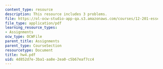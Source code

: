 ```yaml
---
content_type: resource
description: This resource includes 3 problems.
file: https://ol-ocw-studio-app-qa.s3.amazonaws.com/courses/12-201-essentials-of-geophysics-fall-2004/4d852d7e3ba1aa8e2ea0c5b67eaf7cc4_hw4.pdf
file_type: application/pdf
learning_resource_types:
- Assignments
ocw_type: OCWFile
parent_title: Assignments
parent_type: CourseSection
resourcetype: Document
title: hw4.pdf
uid: 4d852d7e-3ba1-aa8e-2ea0-c5b67eaf7cc4
---
```


